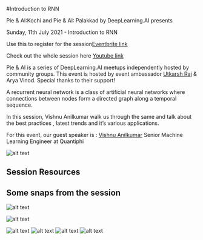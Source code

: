 #Introduction to RNN

Pie & AI:Kochi and Pie & AI: Palakkad by DeepLearning.AI presents 

Sunday, 11th July 2021 - Introduction to RNN


Use this to register for the session[Eventbrite link](https://bit.ly/IntrotoRNN)

Check out the whole session here [Youtube link](https://www.youtube.com/channel/UCuXvJwbgrDRAhk17A56WHwA)

Pie & AI is a series of DeepLearning.AI meetups independently hosted by community groups. This event is hosted by event ambassador [Utkarsh Raj](https://voldemortuk.github.io) & Arya Vinod. Special thanks to their support!

A recurrent neural network is a class of artificial neural networks where connections between nodes form a directed graph along a temporal sequence. 

In this session, Vishnu Anilkumar walk us through the same and talk about the best practices , latest trends and it’s various applications.


For this event, our guest speaker is :
[Vishnu Anilkumar](https://www.linkedin.com/in/vishnuverse/) Senior Machine Learning Engineer at Quantiphi

![alt text](https://github.com/voldemortuk/Pie-AI-Sessions/blob/main/Introduction%20to%20RNN/Session_RNN.jpeg)


## Session Resources 



## Some snaps from the session

![alt text](https://github.com/voldemortuk/Pie-AI-Sessions/blob/main/Introduction%20to%20RNN/first.png)


![alt text](https://github.com/voldemortuk/Pie-AI-Sessions/blob/main/Introduction%20to%20RNN/two.png)


![alt text](https://github.com/voldemortuk/Pie-AI-Sessions/blob/main/Introduction%20to%20RNN/three.png)
![alt text](https://github.com/voldemortuk/Pie-AI-Sessions/blob/main/Introduction%20to%20RNN/fourth.png)
![alt text](https://github.com/voldemortuk/Pie-AI-Sessions/blob/main/Introduction%20to%20RNN/fifth.png)
![alt text](https://github.com/voldemortuk/Pie-AI-Sessions/blob/main/Introduction%20to%20RNN/sixth.png)
